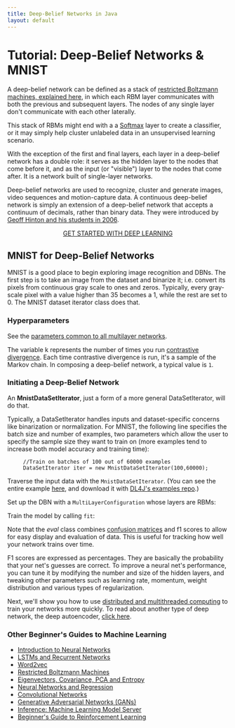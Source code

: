 ```yaml
---
title: Deep-Belief Networks in Java
layout: default
---
```


# Tutorial: Deep-Belief Networks & MNIST

A deep-belief network can be defined as a stack of [restricted Boltzmann machines, explained here](./restrictedboltzmannmachine.html), in which each RBM layer communicates with both the previous and subsequent layers. The nodes of any single layer don't communicate with each other laterally. 

This stack of RBMs might end with a a [Softmax](./glossary.html#softmax) layer to create a classifier, or it may simply help cluster unlabeled data in an unsupervised learning scenario. 

With the exception of the first and final layers, each layer in a deep-belief network has a double role: it serves as the hidden layer to the nodes that come before it, and as the input (or "visible") layer to the nodes that come after. It is a network built of single-layer networks. 

Deep-belief networks are used to recognize, cluster and generate images, video sequences and motion-capture data. A continuous deep-belief network is simply an extension of a deep-belief network that accepts a continuum of decimals, rather than binary data. They were introduced by [Geoff Hinton and his students in 2006](http://www.cs.toronto.edu/~hinton/absps/fastnc.pdf).

<p align="center">
<a href="https://docs.skymind.ai/docs/welcome" type="button" class="btn btn-lg btn-success" onClick="ga('send', 'event', ‘quickstart', 'click');">GET STARTED WITH DEEP LEARNING</a>
</p>

## MNIST for Deep-Belief Networks

MNIST is a good place to begin exploring image recognition and DBNs. The first step is to take an image from the dataset and binarize it; i.e. convert its pixels from continuous gray scale to ones and zeros. Typically, every gray-scale pixel with a value higher than 35 becomes a 1, while the rest are set to 0. The MNIST dataset iterator class does that.

### Hyperparameters

See the [parameters common to all multilayer networks](./neuralnet-configuration).

The variable k represents the number of times you run [contrastive divergence](./glossary.html#contrastivedivergence). Each time contrastive divergence is run, it's a sample of the Markov chain. In composing a deep-belief network, a typical value is `1`.

### Initiating a Deep-Belief Network

An **MnistDataSetIterator**, just a form of a more general DataSetIterator, will do that. 

Typically, a DataSetIterator handles inputs and dataset-specific concerns like binarization or normalization. For MNIST, the following line specifies the batch size and number of examples, two parameters which allow the user to specify the sample size they want to train on (more examples tend to increase both model accuracy and training time):
         
         //Train on batches of 100 out of 60000 examples
         DataSetIterator iter = new MnistDataSetIterator(100,60000);

Traverse the input data with the `MnistDataSetIterator`. (You can see the entire example [here](https://github.com/deeplearning4j/dl4j-examples/blob/master/dl4j-examples/src/main/java/org/deeplearning4j/examples/unsupervised/deepbelief/DeepAutoEncoderExample.java), and download it with [DL4J's examples repo](https://github.com/deeplearning4j/dl4j-examples/).)

<script src="http://gist-it.appspot.com/https://github.com/deeplearning4j/dl4j-examples/blob/master/src/main/java/org/deeplearning4j/examples/unsupervised/deepbelief/DeepAutoEncoderExample.java?slice=42:45"></script>

Set up the DBN with a `MultiLayerConfiguration` whose layers are RBMs:

<script src="http://gist-it.appspot.com/https://github.com/deeplearning4j/dl4j-examples/blob/master/dl4j-examples/src/main/java/org/deeplearning4j/examples/unsupervised/deepbelief/DeepAutoEncoderExample.java?slice=41:60"></script>

Train the model by calling `fit`:

<script src="http://gist-it.appspot.com/https://github.com/deeplearning4j/dl4j-examples/blob/master/dl4j-examples/src/main/java/org/deeplearning4j/examples/unsupervised/deepbelief/DeepAutoEncoderExample.java?slice=60:70"></script>

Note that the *eval* class combines [confusion matrices](./glossary.html#confusionmatrix) and f1 scores to allow for easy display and evaluation of data. This is useful for tracking how well your network trains over time. 

F1 scores are expressed as percentages. They are basically the probability that your net's guesses are correct. To improve a neural net's performance, you can tune it by modifying the number and size of the hidden layers, and tweaking other parameters such as learning rate, momentum, weight distribution and various types of regularization.

Next, we'll show you how to use [distributed and multithreaded computing](./iterativereduce) to train your networks more quickly. To read about another type of deep network, the deep autoencoder, [click here](./deepautoencoder). 

### <a name="resources">Other Beginner's Guides to Machine Learning</a>

* [Introduction to Neural Networks](./neuralnet-overview)
* [LSTMs and Recurrent Networks](./lstm)
* [Word2vec](./word2vec)
* [Restricted Boltzmann Machines](./restrictedboltzmannmachine)
* [Eigenvectors, Covariance, PCA and Entropy](./eigenvector)
* [Neural Networks and Regression](./logistic-regression)
* [Convolutional Networks](./convolutionalnets)
* [Generative Adversarial Networks (GANs)](https://deeplearning4j.org/generative-adversarial-network)
* [Inference: Machine Learning Model Server](./machine-learning-modelserver)
* [Beginner's Guide to Reinforcement Learning](./reinforcementlearning)
